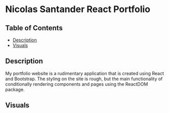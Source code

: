 # Nicolas Santander React Portfolio

## Table of Contents
* [Description](#description)
* [Visuals](#visuals)

## Description

My portfolio website is a rudimentary application that is created using React and Bootstrap. The styling on the site is rough, but the main functionality of conditionally rendering components and pages using the ReactDOM package. 

## Visuals